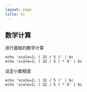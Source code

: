 ```yaml
---
layout: page
title: bc
---
```



## 数学计算

进行基础的数学计算

```shell
echo 'scale=2; ( 32 / 5 )' | bc
echo 'scale=2; ( 32 / 5 ) * 9' | bc
```

设定小数精度

```shell
echo 'scale=2; ( 32 / 5 )' | bc
echo 'scale=2; ( 32 / 5 ) * 9' | bc

```
